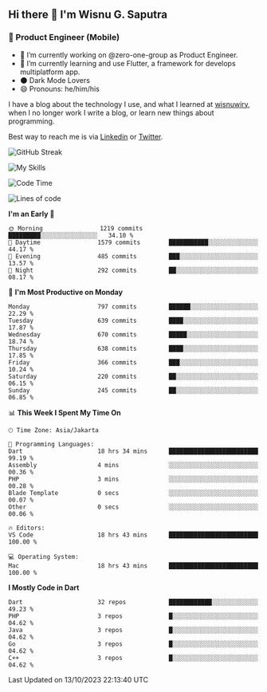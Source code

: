 ## Hi there 👋 I'm Wisnu G. Saputra

### :mobile_phone_off: Product Engineer (Mobile)

- 🔭 I’m currently working on @zero-one-group as Product Engineer.
- 🌱 I’m currently learning and use Flutter, a framework for develops multiplatform app.
- 🌑 Dark Mode Lovers
- 😄 Pronouns: he/him/his

I have a blog about the technology I use, and what I learned at [wisnuwiry](https://wisnuwiry.space/), when I no longer work I write a blog, or learn new things about programming.

Best way to reach me is via [Linkedin](https://www.linkedin.com/in/wisnu-saputra/) or [Twitter](https://twitter.com/wisnuwiry).

![GitHub Streak](https://streak-stats.demolab.com?user=wisnuwiry&theme=dark&hide_border=true)

![My Skills](https://skillicons.dev/icons?i=dart,flutter,kotlin,swift,go,js,css,neovim,git,linux&perline=5)

<!--START_SECTION:waka-->
![Code Time](http://img.shields.io/badge/Code%20Time-819%20hrs%2028%20mins-blue)

![Lines of code](https://img.shields.io/badge/From%20Hello%20World%20I%27ve%20Written-4.6%20million%20lines%20of%20code-blue)

**I'm an Early 🐤** 

```text
🌞 Morning                1219 commits        █████████░░░░░░░░░░░░░░░░   34.10 % 
🌆 Daytime                1579 commits        ███████████░░░░░░░░░░░░░░   44.17 % 
🌃 Evening                485 commits         ███░░░░░░░░░░░░░░░░░░░░░░   13.57 % 
🌙 Night                  292 commits         ██░░░░░░░░░░░░░░░░░░░░░░░   08.17 % 
```
📅 **I'm Most Productive on Monday** 

```text
Monday                   797 commits         ██████░░░░░░░░░░░░░░░░░░░   22.29 % 
Tuesday                  639 commits         ████░░░░░░░░░░░░░░░░░░░░░   17.87 % 
Wednesday                670 commits         █████░░░░░░░░░░░░░░░░░░░░   18.74 % 
Thursday                 638 commits         ████░░░░░░░░░░░░░░░░░░░░░   17.85 % 
Friday                   366 commits         ███░░░░░░░░░░░░░░░░░░░░░░   10.24 % 
Saturday                 220 commits         ██░░░░░░░░░░░░░░░░░░░░░░░   06.15 % 
Sunday                   245 commits         ██░░░░░░░░░░░░░░░░░░░░░░░   06.85 % 
```


📊 **This Week I Spent My Time On** 

```text
🕑︎ Time Zone: Asia/Jakarta

💬 Programming Languages: 
Dart                     18 hrs 34 mins      █████████████████████████   99.19 % 
Assembly                 4 mins              ░░░░░░░░░░░░░░░░░░░░░░░░░   00.36 % 
PHP                      3 mins              ░░░░░░░░░░░░░░░░░░░░░░░░░   00.28 % 
Blade Template           0 secs              ░░░░░░░░░░░░░░░░░░░░░░░░░   00.07 % 
Other                    0 secs              ░░░░░░░░░░░░░░░░░░░░░░░░░   00.06 % 

🔥 Editors: 
VS Code                  18 hrs 43 mins      █████████████████████████   100.00 % 

💻 Operating System: 
Mac                      18 hrs 43 mins      █████████████████████████   100.00 % 
```

**I Mostly Code in Dart** 

```text
Dart                     32 repos            ████████████░░░░░░░░░░░░░   49.23 % 
PHP                      3 repos             █░░░░░░░░░░░░░░░░░░░░░░░░   04.62 % 
Java                     3 repos             █░░░░░░░░░░░░░░░░░░░░░░░░   04.62 % 
Go                       3 repos             █░░░░░░░░░░░░░░░░░░░░░░░░   04.62 % 
C++                      3 repos             █░░░░░░░░░░░░░░░░░░░░░░░░   04.62 % 
```




 Last Updated on 13/10/2023 22:13:40 UTC
<!--END_SECTION:waka-->
